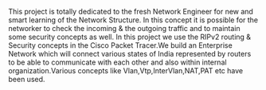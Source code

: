 This project is totally dedicated to the fresh Network Engineer for new and smart learning of the Network Structure. In this concept it is possible for the networker to check the incoming & the outgoing traffic and to maintain some security concepts as well. In this project we use the RIPv2 routing & Security concepts in the Cisco Packet Tracer.We build an Enterprise Network which will connect various states of India represented by routers to be able to communicate with each other and also within internal organization.Various concepts like Vlan,Vtp,InterVlan,NAT,PAT etc have been used.

